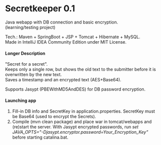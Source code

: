 # Secretkeeper  0.1
  
Java webapp with DB connection and basic encryption.  
(learning/testing project)  
  
Tech.: Maven + SpringBoot + JSP + Tomcat + Hibernate + MySQL.  
Made in IntelliJ IDEA Community Edition under MIT License.  
  
  
#### Longer Description
  
"Secret for a secret".  
Keeps only a single row, but shows the old text to the submitter before it is overwritten by the new text.  
Saves a timestamp and an encrypted text (AES+Base64).  
  
Supports Jasypt (PBEWithMD5AndDES) for DB password encryption.  
  
#### Launching app

1. Fill-in DB info and SecretKey in application.properties. SecretKey must be Base64 (used to encrypt the Secrets).
2. Compile (mvn clean package) and place war in tomcat/webapps and (re)start the server. With Jasypt encrypted passwords, run *set JAVA_OPTS="-Djasypt.encryptor.password=Your_Encryption_Key"* before starting catalina.bat.    

  
